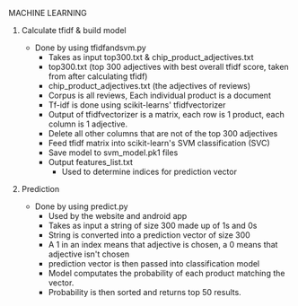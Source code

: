 MACHINE LEARNING

1. Calculate tfidf & build model
    - Done by using tfidfandsvm.py
        - Takes as input top300.txt & chip_product_adjectives.txt
        - top300.txt (top 300 adjectives with best overall tfidf score, taken from after calculating tfidf)
        - chip_product_adjectives.txt (the adjectives of reviews)
        - Corpus is all reviews, Each individual product is a document
        - Tf-idf is done using scikit-learns' tfidfvectorizer
        - Output of tfidfvectorizer is a matrix, each row is 1 product, each column is 1 adjective.
        - Delete all other columns that are not of the top 300 adjectives
        - Feed tfidf matrix into scikit-learn's SVM classification (SVC)
        - Save model to svm_model.pk1 files
        - Output features_list.txt
            - Used to determine indices for prediction vector

2. Prediction
    - Done by using predict.py
        - Used by the website and android app
        - Takes as input a string of size 300 made up of 1s and 0s
        - String is converted into a prediction vector of size 300
        - A 1 in an index means that adjective is chosen, a 0 means that adjective isn't chosen
        - prediction vector is then passed into classification model
        - Model computates the probability of each product matching the vector.
        - Probability is then sorted and returns top 50 results.
